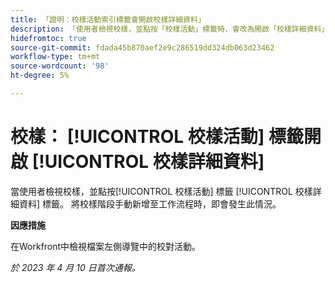 ```yaml
---
title: 「證明：校樣活動索引標籤會開啟校樣詳細資料」
description: 「使用者檢視校樣，並點按「校樣活動」標籤時，會改為開啟「校樣詳細資料」標籤。 當已手動將校樣新增至工作流程時，就會發生此情況。」
hidefromtoc: true
source-git-commit: fdada45b870aef2e9c286519dd324db063d23462
workflow-type: tm+mt
source-wordcount: '98'
ht-degree: 5%

---
```



# 校樣： [!UICONTROL 校樣活動] 標籤開啟 [!UICONTROL 校樣詳細資料]

<!--This article is on WF and WFP TOCs-->

當使用者檢視校樣，並點按[!UICONTROL 校樣活動] 標籤 [!UICONTROL 校樣詳細資料] 標籤。 將校樣階段手動新增至工作流程時，即會發生此情況。

**因應措施**

在Workfront中檢視檔案左側導覽中的校對活動。

_於 2023 年 4 月 10 日首次通報。_

